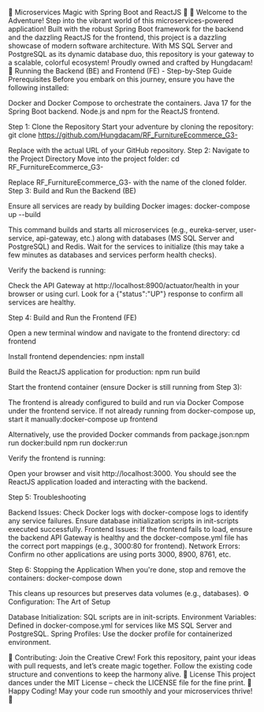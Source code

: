 🌟 Microservices Magic with Spring Boot and ReactJS 🌟
🎉 Welcome to the Adventure!
Step into the vibrant world of this microservices-powered application! Built with the robust Spring Boot framework for the backend and the dazzling ReactJS for the frontend, this project is a dazzling showcase of modern software architecture. With MS SQL Server and PostgreSQL as its dynamic database duo, this repository is your gateway to a scalable, colorful ecosystem! Proudly owned and crafted by Hungdacam!
🚀 Running the Backend (BE) and Frontend (FE) - Step-by-Step Guide
Prerequisites
Before you embark on this journey, ensure you have the following installed:

Docker and Docker Compose to orchestrate the containers.
Java 17 for the Spring Boot backend.
Node.js and npm for the ReactJS frontend.

Step 1: Clone the Repository
Start your adventure by cloning the repository:
git clone https://github.com/Hungdacam/RF_FurnitureEcommerce_G3-

Replace <repository-url> with the actual URL of your GitHub repository.
Step 2: Navigate to the Project Directory
Move into the project folder:
cd RF_FurnitureEcommerce_G3-

Replace RF_FurnitureEcommerce_G3- with the name of the cloned folder.
Step 3: Build and Run the Backend (BE)

Ensure all services are ready by building Docker images:
docker-compose up --build


This command builds and starts all microservices (e.g., eureka-server, user-service, api-gateway, etc.) along with databases (MS SQL Server and PostgreSQL) and Redis.
Wait for the services to initialize (this may take a few minutes as databases and services perform health checks).


Verify the backend is running:

Check the API Gateway at http://localhost:8900/actuator/health in your browser or using curl.
Look for a {"status":"UP"} response to confirm all services are healthy.



Step 4: Build and Run the Frontend (FE)

Open a new terminal window and navigate to the frontend directory:
cd frontend


Install frontend dependencies:
npm install


Build the ReactJS application for production:
npm run build


Start the frontend container (ensure Docker is still running from Step 3):

The frontend is already configured to build and run via Docker Compose under the frontend service. If not already running from docker-compose up, start it manually:docker-compose up frontend


Alternatively, use the provided Docker commands from package.json:npm run docker:build
npm run docker:run




Verify the frontend is running:

Open your browser and visit http://localhost:3000.
You should see the ReactJS application loaded and interacting with the backend.



Step 5: Troubleshooting

Backend Issues: Check Docker logs with docker-compose logs to identify any service failures. Ensure database initialization scripts in init-scripts executed successfully.
Frontend Issues: If the frontend fails to load, ensure the backend API Gateway is healthy and the docker-compose.yml file has the correct port mappings (e.g., 3000:80 for frontend).
Network Errors: Confirm no other applications are using ports 3000, 8900, 8761, etc.

Step 6: Stopping the Application
When you're done, stop and remove the containers:
docker-compose down

This cleans up resources but preserves data volumes (e.g., databases).
⚙️ Configuration: The Art of Setup

Database Initialization: SQL scripts are in init-scripts.
Environment Variables: Defined in docker-compose.yml for services like MS SQL Server and PostgreSQL.
Spring Profiles: Use the docker profile for containerized environment.

🤝 Contributing: Join the Creative Crew!
Fork this repository, paint your ideas with pull requests, and let’s create magic together. Follow the existing code structure and conventions to keep the harmony alive.
📜 License
This project dances under the MIT License – check the LICENSE file for the fine print.
🌈 Happy Coding!
May your code run smoothly and your microservices thrive! 🌟
